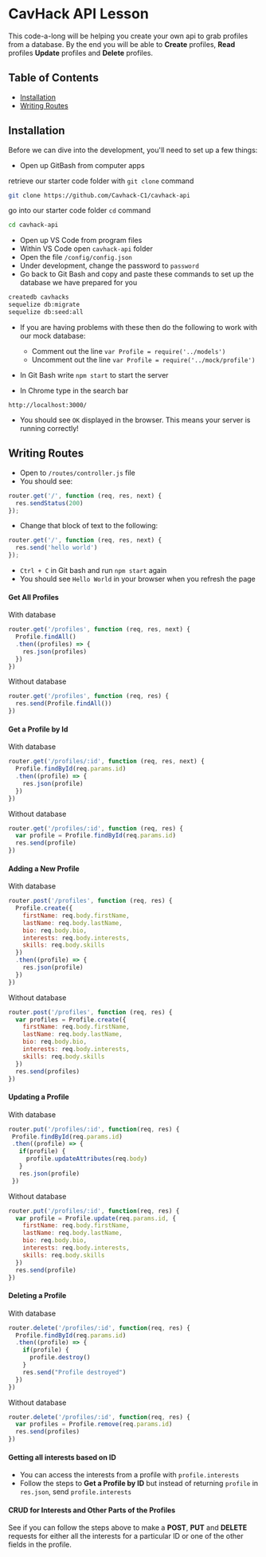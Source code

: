 # CavHack API Lesson
This code-a-long will be helping you create your own api to grab profiles from a database. By the end you will be able to **Create** profiles, **Read** profiles **Update** profiles and **Delete** profiles.

## Table of Contents
- [Installation](#installation)
- [Writing Routes](#writing-routes)

## Installation
Before we can dive into the development, you'll need to set up a few things:

* Open up GitBash from computer apps

retrieve our starter code folder with `git clone` command
```bash
git clone https://github.com/Cavhack-C1/cavhack-api
```
go into our starter code folder `cd` command
```bash
cd cavhack-api
```

* Open up VS Code from program files
* Within VS Code open `cavhack-api` folder
*  Open the file `/config/config.json`
* Under development, change the password to `password`
* Go back to Git Bash and copy and paste these commands to set up the database we have prepared for you

```bash
createdb cavhacks
sequelize db:migrate
sequelize db:seed:all
```
* If you are having problems with these then do the following to work with our mock database:
  * Comment out the line `var Profile = require('../models')` 
  * Uncomment out the line `var Profile = require('../mock/profile')`


* In Git Bash write `npm start` to start the server
* In Chrome type in the search bar

```
http://localhost:3000/
```

* You should see `OK` displayed in the browser. This means your server is running correctly!

## Writing Routes
* Open to `/routes/controller.js` file
* You should see: 
```js
router.get('/', function (req, res, next) {
  res.sendStatus(200)
});
```
* Change that block of text to the following:
```js
router.get('/', function (req, res, next) {
  res.send('hello world')
});
```
* `Ctrl + C` in Git bash and run `npm start` again
* You should see `Hello World` in your browser when you refresh the page

#### Get All Profiles
With database
```js
router.get('/profiles', function (req, res, next) {
  Profile.findAll()
  .then((profiles) => {
    res.json(profiles)
  })
})
```
Without database
```js
router.get('/profiles', function (req, res) {
  res.send(Profile.findAll())
})
```

#### Get a Profile by Id
With database
```js
router.get('/profiles/:id', function (req, res, next) {
  Profile.findById(req.params.id)
  .then((profile) => {
    res.json(profile)
  })
})
```
Without database
```js
router.get('/profiles/:id', function (req, res) {
  var profile = Profile.findById(req.params.id)
  res.send(profile)
})
```

#### Adding a New Profile
With database
```js
router.post('/profiles', function (req, res) {
  Profile.create({
    firstName: req.body.firstName,
    lastName: req.body.lastName,
    bio: req.body.bio,
    interests: req.body.interests,
    skills: req.body.skills
  })
  .then((profile) => {
    res.json(profile)
  })
})
```
Without database
```js
router.post('/profiles', function (req, res) {
  var profiles = Profile.create({
    firstName: req.body.firstName,
    lastName: req.body.lastName,
    bio: req.body.bio,
    interests: req.body.interests,
    skills: req.body.skills
  })
  res.send(profiles)
})
```

#### Updating a Profile
With database
```js
router.put('/profiles/:id', function(req, res) {
 Profile.findById(req.params.id)
 .then((profile) => {
   if(profile) {
     profile.updateAttributes(req.body)
   }
   res.json(profile)
 })
```
Without database
```js
router.put('/profiles/:id', function(req, res) {
  var profile = Profile.update(req.params.id, {
    firstName: req.body.firstName,
    lastName: req.body.lastName,
    bio: req.body.bio,
    interests: req.body.interests,
    skills: req.body.skills
  })
  res.send(profile)
})
```

#### Deleting a Profile
With database
```js
router.delete('/profiles/:id', function(req, res) {
  Profile.findById(req.params.id)
  .then((profile) => {
    if(profile) {
      profile.destroy()
    }
    res.send("Profile destroyed")
  })
})
```
Without database
```js
router.delete('/profiles/:id', function(req, res) {
  var profiles = Profile.remove(req.params.id)
  res.send(profiles)
})
```

#### Getting all interests based on ID
* You can access the interests from a profile with `profile.interests`
* Follow the steps to **Get a Profile by ID** but instead of returning `profile` in `res.json`, send `profile.interests`

#### CRUD for Interests and Other Parts of the Profiles
See if you can follow the steps above to make a **POST**, **PUT** and **DELETE** requests for either all the interests for a particular ID or one of the other fields in the profile.
